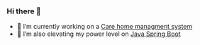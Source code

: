 ### Hi there 👋

- :construction: I’m currently working on a [Care home managment system](https://github.com/Jonathanwong96/CS2001Group3/tree/70-resident-profiles)
- 🌱 I’m also elevating my power level on [Java Spring Boot](https://spring.io/projects/spring-boot)
